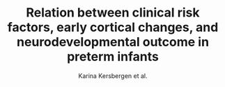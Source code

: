 ---
cat: gaia
subcat: architecture
bestof: false
author: Karina Kersbergen et al.
title: Relation between clinical risk factors, early cortical changes, and neurodevelopmental outcome in preterm infants
journal: NeuroImage
year: 2016
type: article
doi: 10.1016/j.neuroimage.2016.07.010
---